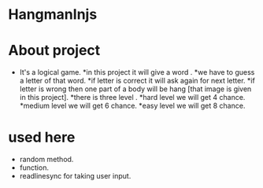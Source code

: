 # HangmanInjs
# About project
 * It's a logical game.
 *in this project it will give a word .
 *we have to guess a letter of that word.
 *if letter is correct it will ask again for next letter.
 *if letter is wrong then one part of a body will be hang [that image is given in this project].
 *there is three level .
 *hard level we will get 4 chance.
 *medium level we will get 6 chance.
 *easy level we will get 8 chance.
 
 # used here 
  * random method.
  * function.
  * readlinesync for taking user input.
